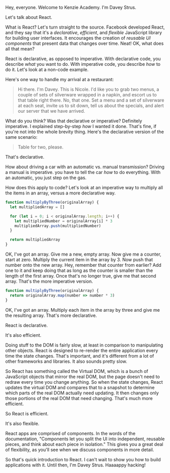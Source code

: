 Hey, everyone. Welcome to Kenzie Academy. I'm Davey Strus.

Let's talk about React.

What is React? Let's turn straight to the source. Facebook developed React, and they say that it's a _declarative_, _efficient_, and _flexible_ JavaScript library for building user interfaces. It encourages the creation of _reusable UI components_ that present data that changes over time. Neat! OK, what does all that mean?

React is declarative, as opposed to imperative. With declarative code, you describe _what_ you want to do. With imperative code, you describe _how_ to do it. Let's look at a non-code example.

Here's one way to handle my arrival at a restaurant:

> Hi there. I'm Davey. This is Nicole. I'd like you to grab two menus, a couple of sets of silverware wrapped in a napkin, and escort us to that table right there. No, that one. Set a menu and a set of silverware at each seat, invite us to sit down, tell us about the specials, and alert our server that we have arrived.

What do you think? Was that declarative or imperative? Definitely imperative. I explained step-by-step _how_ I wanted it done. That's fine, if you're not into the whole brevity thing. Here's the declarative version of the same scenario:

> Table for two, please.

That's declarative.

How about driving a car with an automatic vs. manual transmission? Driving a manual is imperative. you have to tell the car _how_ to do everything. With an automatic, you just step on the gas.

How does this apply to code? Let's look at an imperative way to multiply all the items in an array, versus a more declarative way.

```js
function multiplyByThree(originalArray) {
  let multipliedArray = []

  for (let i = 0; i < originalArray.length; i++) {
    let multipliedNumber = originalArray[i] * 3
    multipliedArray.push(multipliedNumber)
  }

  return multipliedArray
}
```

OK, I've got an array. Give me a new, empty array. Now give me a counter, start at zero. Multiply the current item in the array by 3. Now push that number onto the new array. Hey, remember that counter from earlier? Add one to it and keep doing that as long as the counter is smaller than the length of the first array. Once that's no longer true, give me that second array. That's the more imperative version.

```js
function multiplyByThree(originalArray) {
  return originalArray.map(number => number * 3)
}
```

OK, I've got an array. Multiply each item in the array by three and give me the resulting array. That's more declarative.

React is declarative.

It's also efficient.

Doing stuff to the DOM is fairly slow, at least in comparison to manipulating other objects. React is designed to re-render the entire application every time the state changes. That's important, and it's different from a lot of other frameworks and libraries. It also sounds pretty slow.

So React has something called the Virtual DOM, which is a bunch of JavaScript objects that mirror the real DOM, but the page doesn't need to redraw every time you change anything. So when the state changes, React updates the virtual DOM and compares that to a snapshot to determine which parts of the real DOM actually need updating. It then changes only those portions of the real DOM that need changing. That's much more efficient.

So React is efficient.

It's also flexible.

React apps are comprised of components. In the words of the documentation, "Components let you split the UI into independent, reusable pieces, and think about each piece in isolation." This gives you a great deal of flexibility, as you'll see when we discuss components in more detail.

So that's quick introduction to React. I can't wait to show you how to build applications with it. Until then, I'm Davey Strus. Haaaappy hacking!

